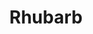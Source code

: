 ---
templateKey: blog-post
featuredpost: false
featuredimage: /assets/Rhubarb.png
title: Rhubarb
description: Vegetable
testfield: 504
---